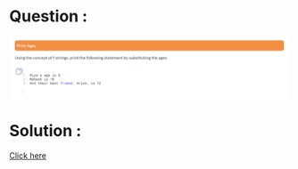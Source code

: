 # Question :
![print ages](https://github.com/prabhu30/coding/blob/main/Edyst/Python%20-%20Intro%20to%20Advanced/01_Introduction/04_print%20ages/image.png)

# Solution :
[Click here](https://github.com/prabhu30/coding/blob/main/Edyst/Python%20-%20Intro%20to%20Advanced/01_Introduction/04_print%20ages/solution.py)
